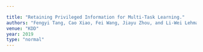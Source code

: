 ```yaml
---

title: "Retaining Privileged Information for Multi-Task Learning."
authors: "Fengyi Tang, Cao Xiao, Fei Wang, Jiayu Zhou, and Li-Wei Lehman"
venue: "KDD"
year: 2019
type: "normal"
---
```

